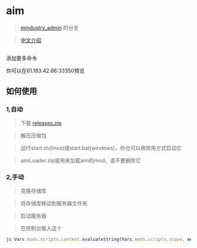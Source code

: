 # aim

> [mindustry_admin](https://gitee.com/ydlover/mindustry_admin) 的分支

> [中文介绍](README-CN.md)

## 
添加更多命令

你可以在61.183.42.66:33350预览

## 如何使用
### 1,自动
> 下载 [releases.zip](https://github.com/byzp/aim/releases)

> 解压压缩包

> 运行start.sh(linux)或start.bat(windows)，你也可以用常用方式启动它

> aimLoader.zip是用来加载aim的mod，请不要删除它

### 2,手动
> 克隆存储库

> 将存储库移动到服务器文件夹

> 启动服务器

> 在控制台输入这个

```js
js Vars.mods.scripts.context.evaluateString(Vars.mods.scripts.scope, new Packages.arc.files.Fi("aim/Aim.js").readString(),"aim/Aim.js", 1)
```